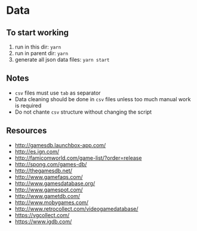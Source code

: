 # Data

## To start working

1. run in this dir: `yarn`
2. run in parent dir: `yarn`
3. generate all json data files: `yarn start`

## Notes

* `csv` files must use `tab` as separator
* Data cleaning should be done in `csv` files unless too much manual work is required
* Do not chante `csv` structure without changing the script

## Resources

- http://gamesdb.launchbox-app.com/
- http://es.ign.com/
- http://famicomworld.com/game-list/?order=release
- http://spong.com/games-db/
- http://thegamesdb.net/
- http://www.gamefaqs.com/
- http://www.gamesdatabase.org/
- http://www.gamespot.com/
- http://www.gametdb.com/
- http://www.mobygames.com/
- http://www.retrocollect.com/videogamedatabase/
- https://vgcollect.com/
- https://www.igdb.com/